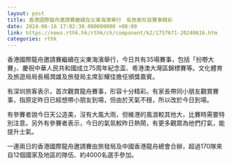 ```yaml
---
layout: post
title: 香港國際龍舟邀請賽繼續在尖東海濱舉行　有旅客形容賽事精彩
date: 2024-06-16 17:02:30.000000000 +08:00
link: https://news.rthk.hk/rthk/ch/component/k2/1757671-20240616.htm
categories: rthk
---
```


香港國際龍舟邀請賽繼續在尖東海濱舉行，今日共有35場賽事，包括「扮嘢大賽」、慶祝中華人民共和國成立75周年紀念盃、粵港澳大灣區錦標賽等。文化體育及旅遊局局長楊潤雄及旅發局主席彭耀佳擔任頒獎嘉賓。

有深圳旅客表示，首次觀賞龍舟賽事，形容十分精彩。有家長帶同小朋友觀賞賽事，指原定昨日已經想帶小朋友到場，但由於天氣不穩，所以改於今日到場。

有參賽者說今日天公造美，沒有大風大雨，但維港的風浪較其他大，比賽時需要特別注意。另外有參賽者表示，今日的氣氛較昨日熱鬧，有更多觀眾為他們打氣，能提升士氣。

一連兩日的香港國際龍舟邀請賽由旅發局及中國香港龍舟總會合辦，超過170隊來自12個國家及地區的隊伍、約4000名選手參加。
